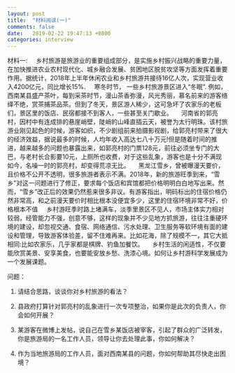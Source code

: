 ```yaml
---
layout: post
title:  "材料阅读(一)"
comments: false
date:   2019-02-22 19:47:13 +0800
categories: interview
---
```


材料一:
&nbsp;&nbsp;&nbsp;&nbsp;乡村旅游是旅游业的重要组成部分，是实施乡村振兴战略的重要力量，在加快推进农业农村现代化、城乡融合发展、贫困地区脱贫攻坚等方面发挥着重要作用。据统计，2018年上半年休闲农业和乡村旅游共接待16亿人次，实现营业收入4200亿元，同比增长15%.
&nbsp;&nbsp;&nbsp;&nbsp;寒冬时节， 一些乡村旅游景区进入“冬眠”. 例如，西南某县盛产茶叶，每到采茶时节，漫山茶香弥漫，风光秀丽，慕名前来的游客络绎不绝，赏茶捕茶品茶。但到了冬天，景区游人稀少，这可急坏了农家乐的老板们，景区里的饭店、民宿都接不到客人，一些甚至关门歇业。
&nbsp;&nbsp;&nbsp;&nbsp;河南省的郭亮村，因村中有连成排的悬崖峭壁，陡峭的山峰直插云天，被誉为太行明珠。该村旅游业刚见起色的时候，游客如织，不少剧组前来拍摄影视剧，给郭亮村带来了很大的经济效益，据说最多的时候，人均年收入高达七八十万元!但是随着时间的推进，越来越多的问题也暴露出来，如郭亮村的门票128元，前往必须坐专门的大巴，与老村长合影要10元，上厕所也收费，对于这些乱象，游客也是十分不满现如今，名噪一时的郭亮村，却变得荒凉无比。
&nbsp;&nbsp;&nbsp;&nbsp;黑龙江雪乡，曾被曝漫天要价，且价格不公开不透明，很多旅游者表示不满。2018年，新的旅游旺季到来，“雪乡”对这一问题进行了修正，要求每个饭店和宾馆都把价格明明白白地写出来。然而，“雪乡”改正后的效果仍然惹来很多非议。有游客指出，明码标出的住宿价格仍然非常高，和之前漫天要价时相比根本没便宜多少，这里的住宿环境非常不好，价格根本不值
&nbsp;&nbsp;&nbsp;&nbsp;乡村游旺季时路上堵满车，淡季里景区不见人，市场主体实力相对较弱，经管能力不强，创意不够，这样的现象并不少见地方抓旅游，往往注重硬环境的建设，却忽视交通、食宿、网络通信、污水处理、卫生服务等软环境有面的建设和管理，导致游客体验差，留不住难再来。比如花海，除了规模不一，其它大抵相同:比如农家乐，几乎家都是棋牌、钓鱼加餐饮。
&nbsp;&nbsp;&nbsp;&nbsp;乡村生活的闲适性，不仅要能欣赏美景、安享美食，也要能安放乡愁、洗漆心境。如何让乡村游科学发展成为一个发展课题。

问题：
1. 请结合思路，谈谈你对乡村旅游的看法？

2. 县政府打算针对郭亮村的乱象进行一次专项整治，如果你是此次的负责人，你会如何开展？

3. 某游客在微博上发帖，说自己在雪乡某饭店被宰客，引起了群众的广泛转发，你是旅游局的一名工作人员，领导让你去处理此事，你如何解决？

4. 作为当地旅游局的工作人员，面对西南某县的问题，你如何帮助其尽快走出困境？
